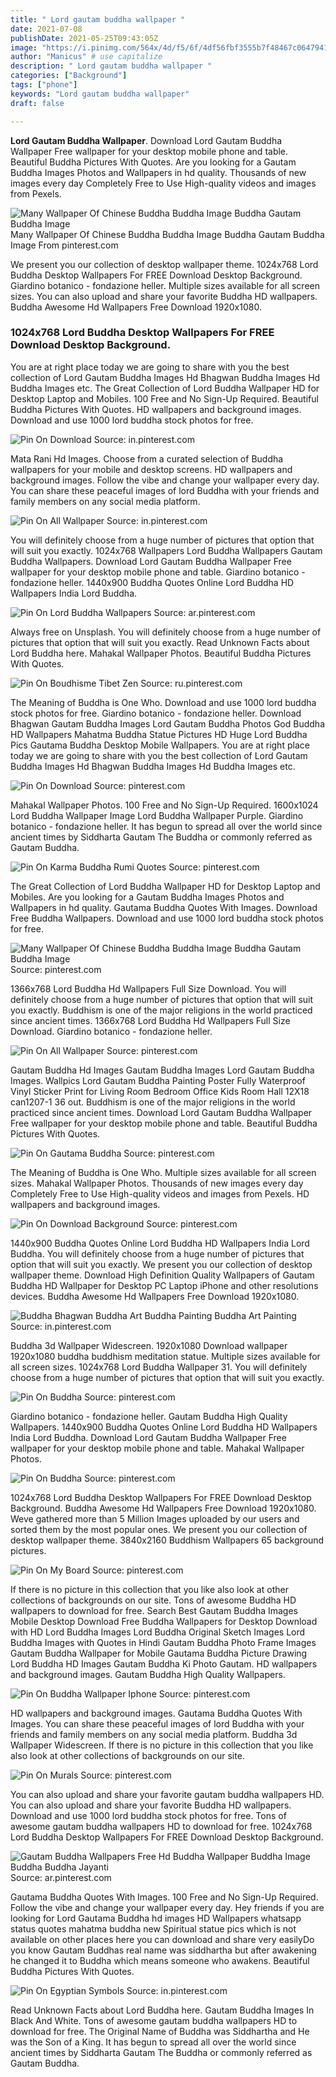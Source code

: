 ```yaml
---
title: " Lord gautam buddha wallpaper "
date: 2021-07-08
publishDate: 2021-05-25T09:43:05Z
image: "https://i.pinimg.com/564x/4d/f5/6f/4df56fbf3555b7f48467c0647941b387.jpg"
author: "Manicus" # use capitalize
description: " Lord gautam buddha wallpaper "
categories: ["Background"]
tags: ["phone"]
keywords: "Lord gautam buddha wallpaper"
draft: false

---
```



**Lord Gautam Buddha Wallpaper**. Download Lord Gautam Buddha Wallpaper Free wallpaper for your desktop mobile phone and table. Beautiful Buddha Pictures With Quotes. Are you looking for a Gautam Buddha Images Photos and Wallpapers in hd quality. Thousands of new images every day Completely Free to Use High-quality videos and images from Pexels.

![Many Wallpaper Of Chinese Buddha Buddha Image Buddha Gautam Buddha Image](https://i.pinimg.com/originals/c1/63/78/c163788b02092d48a03903aae451d811.jpg "Many Wallpaper Of Chinese Buddha Buddha Image Buddha Gautam Buddha Image")
Many Wallpaper Of Chinese Buddha Buddha Image Buddha Gautam Buddha Image From pinterest.com


We present you our collection of desktop wallpaper theme. 1024x768 Lord Buddha Desktop Wallpapers For FREE Download Desktop Background. Giardino botanico - fondazione heller. Multiple sizes available for all screen sizes. You can also upload and share your favorite Buddha HD wallpapers. Buddha Awesome Hd Wallpapers Free Download 1920x1080.

### 1024x768 Lord Buddha Desktop Wallpapers For FREE Download Desktop Background.

You are at right place today we are going to share with you the best collection of Lord Gautam Buddha Images Hd Bhagwan Buddha Images Hd Buddha Images etc. The Great Collection of Lord Buddha Wallpaper HD for Desktop Laptop and Mobiles. 100 Free and No Sign-Up Required. Beautiful Buddha Pictures With Quotes. HD wallpapers and background images. Download and use 1000 lord buddha stock photos for free.


![Pin On Download](https://i.pinimg.com/originals/a9/ce/9a/a9ce9a94aa3f6bb3a926a4a095188715.png "Pin On Download")
Source: in.pinterest.com

Mata Rani Hd Images. Choose from a curated selection of Buddha wallpapers for your mobile and desktop screens. HD wallpapers and background images. Follow the vibe and change your wallpaper every day. You can share these peaceful images of lord Buddha with your friends and family members on any social media platform.

![Pin On All Wallpaper](https://i.pinimg.com/736x/fe/00/6d/fe006dadc7be1eb20bb03309fbfc41d5.jpg "Pin On All Wallpaper")
Source: in.pinterest.com

You will definitely choose from a huge number of pictures that option that will suit you exactly. 1024x768 Wallpapers Lord Buddha Wallpapers Gautam Buddha Wallpapers. Download Lord Gautam Buddha Wallpaper Free wallpaper for your desktop mobile phone and table. Giardino botanico - fondazione heller. 1440x900 Buddha Quotes Online Lord Buddha HD Wallpapers India Lord Buddha.

![Pin On Lord Buddha Wallpapers](https://i.pinimg.com/originals/46/5b/de/465bdec2f7c53f1a4f137fa4ab8c0b3f.jpg "Pin On Lord Buddha Wallpapers")
Source: ar.pinterest.com

Always free on Unsplash. You will definitely choose from a huge number of pictures that option that will suit you exactly. Read Unknown Facts about Lord Buddha here. Mahakal Wallpaper Photos. Beautiful Buddha Pictures With Quotes.

![Pin On Boudhisme Tibet Zen](https://i.pinimg.com/originals/d5/71/60/d57160d8824c52e5a64c9da66040476d.jpg "Pin On Boudhisme Tibet Zen")
Source: ru.pinterest.com

The Meaning of Buddha is One Who. Download and use 1000 lord buddha stock photos for free. Giardino botanico - fondazione heller. Download Bhagwan Gautam Buddha Images Lord Gautam Buddha Photos God Buddha HD Wallpapers Mahatma Buddha Statue Pictures HD Huge Lord Buddha Pics Gautama Buddha Desktop Mobile Wallpapers. You are at right place today we are going to share with you the best collection of Lord Gautam Buddha Images Hd Bhagwan Buddha Images Hd Buddha Images etc.

![Pin On Download](https://i.pinimg.com/originals/95/8d/2b/958d2bf2a093fc00320ab4a9cdee7a8a.jpg "Pin On Download")
Source: pinterest.com

Mahakal Wallpaper Photos. 100 Free and No Sign-Up Required. 1600x1024 Lord Buddha Wallpaper Image Lord Buddha Wallpaper Purple. Giardino botanico - fondazione heller. It has begun to spread all over the world since ancient times by Siddharta Gautam The Buddha or commonly referred as Gautam Buddha.

![Pin On Karma Buddha Rumi Quotes](https://i.pinimg.com/564x/ba/d2/04/bad204638acd83dae2af61424e733c48.jpg "Pin On Karma Buddha Rumi Quotes")
Source: pinterest.com

The Great Collection of Lord Buddha Wallpaper HD for Desktop Laptop and Mobiles. Are you looking for a Gautam Buddha Images Photos and Wallpapers in hd quality. Gautama Buddha Quotes With Images. Download Free Buddha Wallpapers. Download and use 1000 lord buddha stock photos for free.

![Many Wallpaper Of Chinese Buddha Buddha Image Buddha Gautam Buddha Image](https://i.pinimg.com/originals/c1/63/78/c163788b02092d48a03903aae451d811.jpg "Many Wallpaper Of Chinese Buddha Buddha Image Buddha Gautam Buddha Image")
Source: pinterest.com

1366x768 Lord Buddha Hd Wallpapers Full Size Download. You will definitely choose from a huge number of pictures that option that will suit you exactly. Buddhism is one of the major religions in the world practiced since ancient times. 1366x768 Lord Buddha Hd Wallpapers Full Size Download. Giardino botanico - fondazione heller.

![Pin On All Wallpaper](https://i.pinimg.com/originals/b2/c0/0a/b2c00a7612d5d97790fe8f1ac7044c95.jpg "Pin On All Wallpaper")
Source: pinterest.com

Gautam Buddha Hd Images Gautam Buddha Images Lord Gautam Buddha Images. Wallpics Lord Gautam Buddha Painting Poster Fully Waterproof Vinyl Sticker Print for Living Room Bedroom Office Kids Room Hall 12X18 can1207-1 36 out. Buddhism is one of the major religions in the world practiced since ancient times. Download Lord Gautam Buddha Wallpaper Free wallpaper for your desktop mobile phone and table. Beautiful Buddha Pictures With Quotes.

![Pin On Gautama Buddha](https://i.pinimg.com/originals/44/04/db/4404db7b2d199aabd2c070180b8a8d57.jpg "Pin On Gautama Buddha")
Source: pinterest.com

The Meaning of Buddha is One Who. Multiple sizes available for all screen sizes. Mahakal Wallpaper Photos. Thousands of new images every day Completely Free to Use High-quality videos and images from Pexels. HD wallpapers and background images.

![Pin On Download Background](https://i.pinimg.com/originals/a1/eb/2a/a1eb2ae06f4adad7fdb2d6a9695ce51a.png "Pin On Download Background")
Source: pinterest.com

1440x900 Buddha Quotes Online Lord Buddha HD Wallpapers India Lord Buddha. You will definitely choose from a huge number of pictures that option that will suit you exactly. We present you our collection of desktop wallpaper theme. Download High Definition Quality Wallpapers of Gautam Buddha HD Wallpaper for Desktop PC Laptop iPhone and other resolutions devices. Buddha Awesome Hd Wallpapers Free Download 1920x1080.

![Buddha Bhagwan Buddha Art Buddha Painting Buddha Art Painting](https://i.pinimg.com/originals/80/36/4c/80364c5ee4b3ce5e05643f77ecd136e0.jpg "Buddha Bhagwan Buddha Art Buddha Painting Buddha Art Painting")
Source: in.pinterest.com

Buddha 3d Wallpaper Widescreen. 1920x1080 Download wallpaper 1920x1080 buddha buddhism meditation statue. Multiple sizes available for all screen sizes. 1024x768 Lord Buddha Wallpaper 31. You will definitely choose from a huge number of pictures that option that will suit you exactly.

![Pin On Buddha](https://i.pinimg.com/originals/d3/2f/32/d32f32e5cb7f271429fb77f59b84eed5.jpg "Pin On Buddha")
Source: pinterest.com

Giardino botanico - fondazione heller. Gautam Buddha High Quality Wallpapers. 1440x900 Buddha Quotes Online Lord Buddha HD Wallpapers India Lord Buddha. Download Lord Gautam Buddha Wallpaper Free wallpaper for your desktop mobile phone and table. Mahakal Wallpaper Photos.

![Pin On Buddha](https://i.pinimg.com/736x/f5/e8/51/f5e85152b05979689e4fa009786177b3.jpg "Pin On Buddha")
Source: pinterest.com

1024x768 Lord Buddha Desktop Wallpapers For FREE Download Desktop Background. Buddha Awesome Hd Wallpapers Free Download 1920x1080. Weve gathered more than 5 Million Images uploaded by our users and sorted them by the most popular ones. We present you our collection of desktop wallpaper theme. 3840x2160 Buddhism Wallpapers 65 background pictures.

![Pin On My Board](https://i.pinimg.com/originals/1c/83/19/1c8319aa5dfce610d7a29baa1dd2ac47.jpg "Pin On My Board")
Source: pinterest.com

If there is no picture in this collection that you like also look at other collections of backgrounds on our site. Tons of awesome Buddha HD wallpapers to download for free. Search Best Gautam Buddha Images Mobile Desktop Download Free Buddha Wallpapers for Desktop Download with HD Lord Buddha Images Lord Buddha Original Sketch Images Lord Buddha Images with Quotes in Hindi Gautam Buddha Photo Frame Images Gautam Buddha Wallpaper for Mobile Gautama Buddha Picture Drawing Lord Buddha HD Images Gautam Buddha Ki Photo Gautam. HD wallpapers and background images. Gautam Buddha High Quality Wallpapers.

![Pin On Buddha Wallpaper Iphone](https://i.pinimg.com/originals/55/4b/07/554b0770c824bf55c934c16d92b4b08f.png "Pin On Buddha Wallpaper Iphone")
Source: pinterest.com

HD wallpapers and background images. Gautama Buddha Quotes With Images. You can share these peaceful images of lord Buddha with your friends and family members on any social media platform. Buddha 3d Wallpaper Widescreen. If there is no picture in this collection that you like also look at other collections of backgrounds on our site.

![Pin On Murals](https://i.pinimg.com/originals/02/fb/7a/02fb7ae0cea60d40d4ee1e5efc61a719.jpg "Pin On Murals")
Source: pinterest.com

You can also upload and share your favorite gautam buddha wallpapers HD. You can also upload and share your favorite Buddha HD wallpapers. Download and use 1000 lord buddha stock photos for free. Tons of awesome gautam buddha wallpapers HD to download for free. 1024x768 Lord Buddha Desktop Wallpapers For FREE Download Desktop Background.

![Gautam Buddha Wallpapers Free Hd Buddha Wallpaper Buddha Image Buddha Buddha Jayanti](https://i.pinimg.com/originals/cc/be/25/ccbe25f52f43ab49995e5d7a7866ce07.jpg "Gautam Buddha Wallpapers Free Hd Buddha Wallpaper Buddha Image Buddha Buddha Jayanti")
Source: ar.pinterest.com

Gautama Buddha Quotes With Images. 100 Free and No Sign-Up Required. Follow the vibe and change your wallpaper every day. Hey friends if you are looking for Lord Gautama Buddha hd images HD Wallpapers whatsapp status quotes mahatma buddha new Spiritual statue pics which is not available on other places here you can download and share very easilyDo you know Gautam Buddhas real name was siddhartha but after awakening he changed it to Buddha which means someone who awakens. Beautiful Buddha Pictures With Quotes.

![Pin On Egyptian Symbols](https://i.pinimg.com/564x/4d/f5/6f/4df56fbf3555b7f48467c0647941b387.jpg "Pin On Egyptian Symbols")
Source: in.pinterest.com

Read Unknown Facts about Lord Buddha here. Gautam Buddha Images In Black And White. Tons of awesome gautam buddha wallpapers HD to download for free. The Original Name of Buddha was Siddhartha and He was the Son of a King. It has begun to spread all over the world since ancient times by Siddharta Gautam The Buddha or commonly referred as Gautam Buddha.

